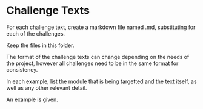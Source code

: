 # Challenge Texts

For each challenge text, create a markdown file named <challengename>.md, substituting <challengename> for each of the challenges. 

Keep the files in this folder.

The format of the challenge texts can change depending on the needs of the project, however all challenges need to be in the same format for consistency.

In each example, list the module that is being targetted and the text itself, as well as any other relevant detail.

An example is given.